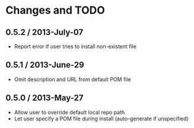 # Changes and TODO


## 0.5.2 / 2013-July-07

* Report error if user tries to install non-existent file


## 0.5.1 / 2013-June-29

* Omit description and URL from default POM file


## 0.5.0 / 2013-May-27

* Allow user to override default local repo path
* Let user specify a POM file during install (auto-generate if unspecified)

